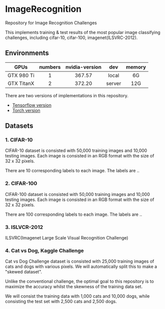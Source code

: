 # ImageRecognition
Repository for Image Recognition Challenges

This implements training & test results of the most popular image classifying challenges, including cifar-10, cifar-100, imagenet(ILSVRC-2012).

## Environments
| GPUs         | numbers | nvidia-version | dev    | memory |
|:------------:|:-------:|:--------------:|:------:|:------:|
| GTX 980 Ti   | 1       | 367.57         | local  |   6G   |
| GTX TitanX   | 2       | 372.20         | server |  12G   |

There are two versions of implementations in this repository.
- [Tensorflow version](Tensorflow/)
- [Torch version](Torch/)

## Datasets

### 1. CIFAR-10
CIFAR-10 dataset is consisted with 50,000 training images and 10,000 testing images.
Each image is consisted in an RGB format with the size of 32 x 32 pixels.

There are 10 corresponding labels to each image.
The labels are ..

### 2. CIFAR-100
CIFAR-100 dataset is consisted with 50,000 training images and 10,000 testing images.
Each image is consisted in an RGB format with the size of 32 x 32 pixels.

There are 100 corresponding labels to each image.
The labels are ..

### 3. ISLVCR-2012
ILSVRC(Imagenet Large Scale Visual Recognition Challenge)

### 4. Cat vs Dog, Kaggle Challenge
Cat vs Dog Challenge dataset is consisted with 25,000 training images of cats and dogs with various pixels.
We will automatically split this to make a "skewed dataset".

Unlike the conventional challenge, the optimal goal to this repository is to maximize the accuracy
whilst the skewness of the training data set.

We will consist the training data with 1,000 cats and 10,000 dogs, while consisting the test set with
2,500 cats and 2,500 dogs.
